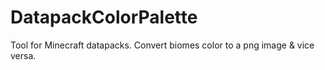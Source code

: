 # DatapackColorPalette
Tool for Minecraft datapacks. Convert biomes color to a png image & vice versa.
